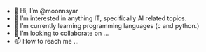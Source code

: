 - 👋 Hi, I’m @moonnsyar
- 👀 I’m interested in anything IT, specifically AI related topics. 
- 🌱 I’m currently learning programming languages (c and python.)
- 💞️ I’m looking to collaborate on ...
- 📫 How to reach me ...

<!---
moonnsyar/moonnsyar is a ✨ special ✨ repository because its `README.md` (this file) appears on your GitHub profile.
You can click the Preview link to take a look at your changes.
--->
